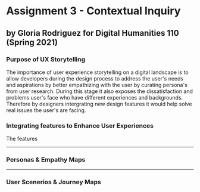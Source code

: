 # Assignment 3 - Contextual Inquiry 
## by Gloria Rodriguez for Digital Humanities 110 (Spring 2021)

### Purpose of UX Storytelling 
The importance of user experience storytelling on a digital landscape is to allow developers during the design process to address the user's needs and aspirations by better empathizing with the user by curating persona's from user research. During this stage it also exposes the dissatisfaction and problems user's face who have different experiences and backgrounds. Therefore by designers intergrating new design features it would help solve real issues the user's are facing. 

### Integrating features to Enhance User Experiences
The features 

---

### Personas & Empathy Maps

---

### User Scenerios & Journey Maps

